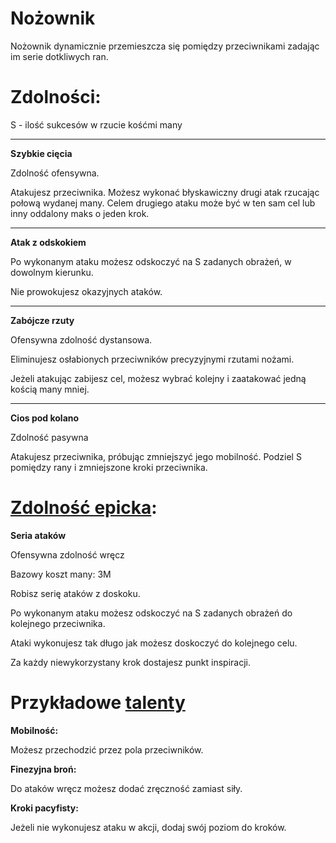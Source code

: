 # Nożownik

Nożownik dynamicznie przemieszcza się pomiędzy przeciwnikami zadając im serie dotkliwych ran.

<!-- <img src="imgs/nozownik.png" width="400"> -->

# Zdolności:

S - ilość sukcesów w rzucie kośćmi many

___

**Szybkie cięcia**

Zdolność ofensywna.

Atakujesz przeciwnika. Możesz wykonać błyskawiczny drugi atak rzucając połową wydanej many. Celem drugiego ataku może być w ten sam cel lub inny oddalony maks o jeden krok.
___
**Atak z odskokiem**

Po wykonanym ataku możesz odskoczyć na S zadanych obrażeń, w dowolnym kierunku.

Nie prowokujesz okazyjnych ataków.
___
**Zabójcze rzuty**

Ofensywna zdolność dystansowa.

Eliminujesz osłabionych przeciwników precyzyjnymi rzutami nożami.

Jeżeli atakując zabijesz cel, możesz wybrać kolejny i zaatakować jedną kością many mniej.
___
**Cios pod kolano**

Zdolność pasywna

Atakujesz przeciwnika, próbując zmniejszyć jego mobilność.
Podziel S pomiędzy rany i zmniejszone kroki przeciwnika.
# [Zdolność epicka](/docs/zdolnosc-epicka.md):

**Seria ataków**

Ofensywna zdolność wręcz

Bazowy koszt many: 3M

Robisz serię ataków z doskoku.

Po wykonanym ataku możesz odskoczyć na S zadanych obrażeń do kolejnego przeciwnika.

Ataki wykonujesz tak długo jak możesz doskoczyć do kolejnego celu.

Za każdy niewykorzystany krok dostajesz punkt inspiracji.

# Przykładowe [talenty](/docs/talent.md)

**Mobilność:**

Możesz przechodzić przez pola przeciwników.

**Finezyjna broń:**

Do ataków wręcz możesz dodać zręczność zamiast siły.

**Kroki pacyfisty:**

Jeżeli nie wykonujesz ataku w akcji, dodaj swój poziom do kroków.
